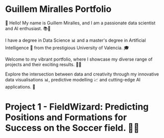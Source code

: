 # Guillem Miralles Portfolio
👋 Hello! My name is Guillem Miralles, and I am a passionate data scientist and AI enthusiast. 📚🧠

I have a degree in Data Science 📊 and a master's degree in Artificial Intelligence 🤖 from the prestigious University of Valencia. 🎓

Welcome to my vibrant portfolio, where I showcase my diverse range of projects and their exciting results. 💼✨

Explore the intersection between data and creativity through my innovative data visualisations 📊, predictive modelling 📈 and cutting-edge AI applications. 🌟


# Project 1 - FieldWizard: Predicting Positions and Formations for Success on the Soccer field. 🔮🔥
